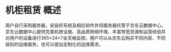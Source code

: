 # 机柜租赁 概述
用户自行采购服务器，安装好系统及相应软件并将服务器托管于京东云数据中心。京东云数据中心提供完善机房设施、高品质网络环境、丰富带宽资源和运营经验并对用户的设备进行365×24×7全天候监控。用户可以从京东云购买不同内容、不同级别的运维服务，也可以提出定制化的运维需求。
